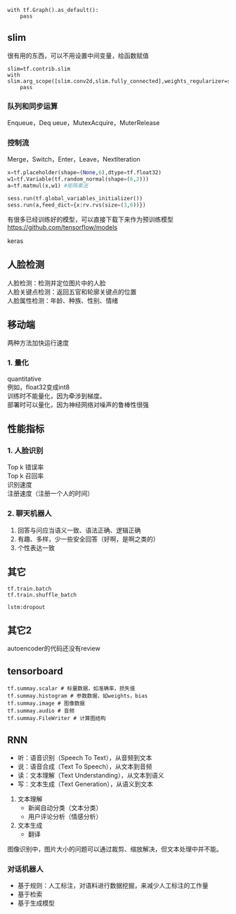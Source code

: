 
```
with tf.Graph().as_default():
    pass
```

## slim
很有用的东西，可以不用设置中间变量，给函数赋值
```
slim=tf.contrib.slim
with slim.arg_scope([slim.conv2d,slim.fully_connected],weights_regularizer=slim.l2_regularizer(weights_decay)):
    pass
```

### 队列和同步运算
Enqueue，Deq
ueue，MutexAcquire，MuterRelease
### 控制流
Merge，Switch，Enter，Leave，NextIteration

```py
x=tf.placeholder(shape=(None,6),dtype=tf.float32)
w1=tf.Variable(tf.random_normal(shape=(6,2)))
a=tf.matmul(x,w1) #矩阵乘法

sess.run(tf.global_variables_initializer())
sess.run(a,feed_dict={x:rv.rvs(size=(3,6))})
```


有很多已经训练好的模型，可以直接下载下来作为预训练模型  
https://github.com/tensorflow/models


keras

## 人脸检测
人脸检测：检测并定位图片中的人脸  
人脸关键点检测：返回五官和轮廓关键点的位置  
人脸属性检测：年龄、种族、性别、情绪


## 移动端
两种方法加快运行速度
### 1. 量化
quantitative  
例如，float32变成int8  
训练时不能量化，因为牵涉到梯度。  
部署时可以量化，因为神经网络对噪声的鲁棒性很强  

## 性能指标
### 1. 人脸识别
Top k 错误率  
Top k 召回率  
识别速度  
注册速度（注册一个人的时间）  
### 2. 聊天机器人
1. 回答与问应当语义一致、语法正确、逻辑正确
2. 有趣、多样，少一些安全回答（好啊，是啊之类的）
3. 个性表达一致


## 其它
```
tf.train.batch
tf.train.shuffle_batch
```

```
lstm:dropout
```
## 其它2
autoencoder的代码还没有review

## tensorboard
```
tf.summay.scalar # 标量数据，如准确率，损失值
tf.summay.histogram # 参数数据，如weights，bias
tf.summay.image # 图像数据
tf.summay.audio # 音频
tf.summay.FileWriter # 计算图结构

```

## RNN
- 听：语音识别（Speech To Text），从音频到文本
- 说：语音合成（Text To Speech），从文本到音频
- 读：文本理解（Text Understanding），从文本到语义
- 写：文本生成（Text Generation），从语义到文本


1. 文本理解
    - 新闻自动分类（文本分类）
    - 用户评论分析（情感分析）
2. 文本生成
    - 翻译


图像识别中，图片大小的问题可以通过裁剪、缩放解决，但文本处理中并不能。

### 对话机器人
- 基于规则：人工标注，对语料进行数据挖掘，来减少人工标注的工作量
- 基于检索
- 基于生成模型
